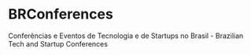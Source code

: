 # BRConferences
Conferências e Eventos de Tecnologia e de Startups no Brasil - Brazilian Tech and Startup Conferences
